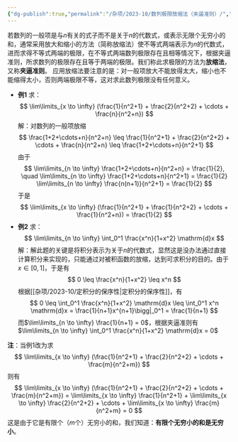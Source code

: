 ```yaml
---
{"dg-publish":true,"permalink":"/杂项/2023-10/数列极限放缩法（夹逼准则）/","dgPassFrontmatter":true}
---
```


若数列的一般项是与$n$有关的式子而不是关于$n$的代数式，或表示无限个无穷小的和，通常采用放大和缩小的方法（简称放缩法）使不等式两端表示为$n$的代数式，进而求得不等式两端的极限，在不等式两端数列极限存在且相等情况下，根据夹逼准则，所求数列的极限存在且等于两端的极限。我们称此求极限的方法为**放缩法**，又称**夹逼准则**。
应用放缩法要注意的是：对一般项放大不能放得太大，缩小也不能缩得太小，否则两端极限不等，这对求此数列极限没有任何意义。
- **例1**
	求：
	$$
	\lim\limits_{x \to \infty} (\frac{1}{n^2+1} + \frac{2}{n^2+2} + \cdots + \frac{n}{n^2+n})
	$$
	解：对数列的一般项放缩
	$$
	\frac{1+2+\cdots+n}{n^2+n} \leq \frac{1}{n^2+1} + \frac{2}{n^2+2} + \cdots + \frac{n}{n^2+n} \leq \frac{1+2+\cdots+n}{n^2+1}
	$$
	由于
	$$
	\lim\limits_{n \to \infty} \frac{1+2+\cdots+n}{n^2+n} = \frac{1}{2}, \quad
	\lim\limits_{n \to \infty} \frac{1+2+\cdots+n}{n^2+1} = 
	\frac{1}{2} \lim\limits_{n \to \infty} \frac{n(n+1)}{n^2+1} = \frac{1}{2}
	$$
	于是
	$$
	\lim\limits_{x \to \infty} (\frac{1}{n^2+1} + \frac{1}{n^2+2} + \cdots + \frac{1}{n^2+n}) = \frac{1}{2}
	$$
- **例2**
	求：
	$$
	\lim\limits_{n \to \infty} \int_0^1 \frac{x^n}{1+x^2} \mathrm{d}x
	$$
	解：解此题的关键是将积分表示为关于$n$的代数式，显然这是没办法通过直接计算积分来实现的，只能通过对被积函数的放缩，达到可求积分的目的。由于$x \in [0,1]$，于是有
	$$
	0 \leq \frac{x^n}{1+x^2} \leq x^n
	$$
	根据[[杂项/2023-10/定积分的保序性\|定积分的保序性]]，有
	$$
	0 \leq \int_0^1 \frac{x^n}{1+x^2} \mathrm{d}x \leq \int_0^1 x^n \mathrm{d}x = \frac{1}{n+1}x^{n+1}\bigg|_0^1 = \frac{1}{n+1}
	$$
	而$\lim\limits_{n \to \infty} \frac{1}{n+1} = 0$，根据夹逼准则有$\lim\limits_{n \to \infty} \int_0^1 \frac{x^n}{1+x^2} \mathrm{d}x = 0$

**注**：当例1改为求
	$$
	\lim\limits_{x \to \infty} (\frac{1}{n^2+1} + \frac{2}{n^2+2} + \cdots + \frac{m}{n^2+m})
	$$
	则有
	$$
	\lim\limits_{x \to \infty} (\frac{1}{n^2+1} + \frac{2}{n^2+2} + \cdots + \frac{m}{n^2+m}) = \lim\limits_{x \to \infty} \frac{1}{n^2+1} + \lim\limits_{x \to \infty} \frac{2}{n^2+2} + \cdots + \lim\limits_{x \to \infty} \frac{m}{n^2+m} = 0
	$$
	这是由于它是有限个（$m$个）无穷小的和，我们知道：**有限个无穷小的和是无穷小**。